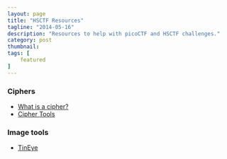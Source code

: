 ```yaml
---
layout: page 
title: "HSCTF Resources"
tagline: "2014-05-16"
description: "Resources to help with picoCTF and HSCTF challenges."
category: post 
thumbnail: 
tags: [
    featured
]
---
```



### Ciphers  
* [What is a cipher?](https://en.wikipedia.org/wiki/Cipher)  
* [Cipher Tools](http://rumkin.com/tools/cipher/)  

### Image tools  
* [TinEye](https://tineye.com/)  

